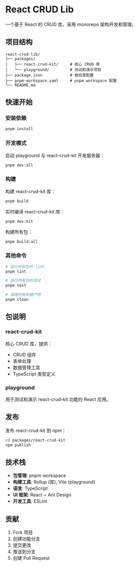 # React CRUD Lib

一个基于 React 的 CRUD 库，采用 monorepo 架构开发和管理。

## 项目结构

```
react-crud-lib/
├── packages/
│   ├── react-crud-kit/     # 核心 CRUD 库
│   └── playground/         # 测试和演示项目
├── package.json            # 根目录配置
├── pnpm-workspace.yaml     # pnpm workspace 配置
└── README.md
```

## 快速开始

### 安装依赖

```bash
pnpm install
```

### 开发模式

启动 playground 与 react-crud-kit 开发服务器：

```bash
pnpm dev:all
```

### 构建

构建 react-crud-kit 库：

```bash
pnpm build
```

实时编译 react-crud-kit 库：

```bash
pnpm dev:kit
```

构建所有包：

```bash
pnpm build:all
```

### 其他命令

```bash
# 运行所有包的 lint
pnpm lint

# 运行所有包的测试
pnpm test

# 清理所有构建产物
pnpm clean
```

## 包说明

### react-crud-kit

核心 CRUD 库，提供：
- CRUD 组件
- 表单处理
- 数据管理工具
- TypeScript 类型定义

### playground

用于测试和演示 react-crud-kit 功能的 React 应用。

## 发布

发布 react-crud-kit 到 npm：

```bash
cd packages/react-crud-kit
npm publish
```

## 技术栈

- **包管理**: pnpm workspace
- **构建工具**: Rollup (库), Vite (playground)
- **语言**: TypeScript
- **UI 框架**: React + Ant Design
- **开发工具**: ESLint

## 贡献

1. Fork 项目
2. 创建功能分支
3. 提交更改
4. 推送到分支
5. 创建 Pull Request